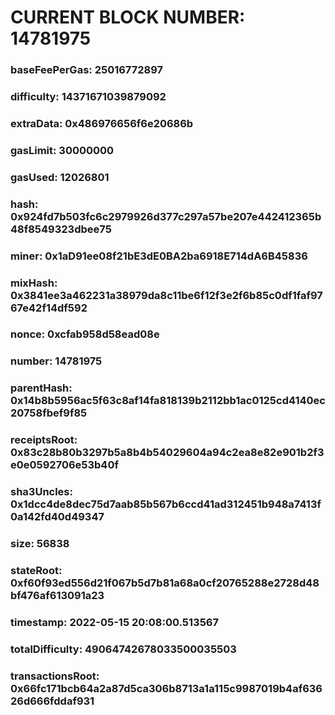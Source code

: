 # CURRENT BLOCK NUMBER: 14781975

### baseFeePerGas: 25016772897
### difficulty: 14371671039879092
### extraData: 0x486976656f6e20686b
### gasLimit: 30000000
### gasUsed: 12026801
### hash: 0x924fd7b503fc6c2979926d377c297a57be207e442412365b48f8549323dbee75
### miner: 0x1aD91ee08f21bE3dE0BA2ba6918E714dA6B45836
### mixHash: 0x3841ee3a462231a38979da8c11be6f12f3e2f6b85c0df1faf9767e42f14df592
### nonce: 0xcfab958d58ead08e
### number: 14781975
### parentHash: 0x14b8b5956ac5f63c8af14fa818139b2112bb1ac0125cd4140ec20758fbef9f85
### receiptsRoot: 0x83c28b80b3297b5a8b4b54029604a94c2ea8e82e901b2f3e0e0592706e53b40f
### sha3Uncles: 0x1dcc4de8dec75d7aab85b567b6ccd41ad312451b948a7413f0a142fd40d49347
### size: 56838
### stateRoot: 0xf60f93ed556d21f067b5d7b81a68a0cf20765288e2728d48bf476af613091a23
### timestamp: 2022-05-15 20:08:00.513567
### totalDifficulty: 49064742678033500035503
### transactionsRoot: 0x66fc171bcb64a2a87d5ca306b8713a1a115c9987019b4af63626d666fddaf931

